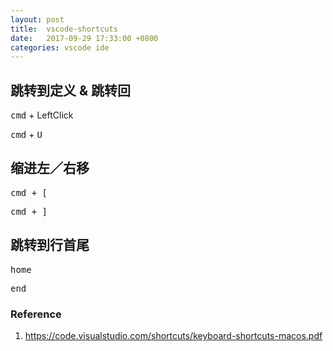 ```yaml
---
layout: post
title:  vscode-shortcuts
date:   2017-09-29 17:33:00 +0800
categories: vscode ide
---
```




## 跳转到定义 & 跳转回

<kbd>cmd</kbd> + LeftClick

<kbd>cmd</kbd> + <kbd>U</kbd>

## 缩进左／右移

<kbd>cmd<kbd> + <kbd>[</kbd>

<kbd>cmd<kbd> + <kbd>]</kbd>

## 跳转到行首尾

<kbd>home<kbd>

<kbd>end</kbd>

### Reference

1. <https://code.visualstudio.com/shortcuts/keyboard-shortcuts-macos.pdf>